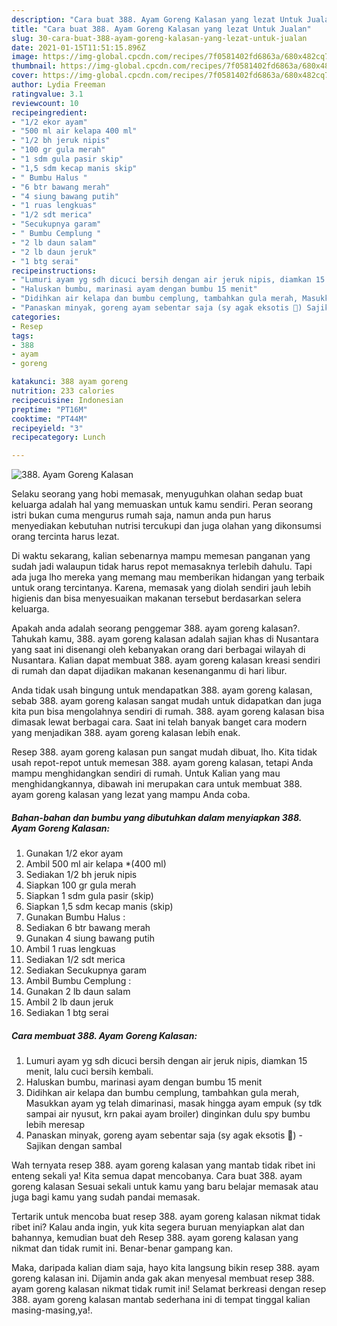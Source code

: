 ```yaml
---
description: "Cara buat 388. Ayam Goreng Kalasan yang lezat Untuk Jualan"
title: "Cara buat 388. Ayam Goreng Kalasan yang lezat Untuk Jualan"
slug: 30-cara-buat-388-ayam-goreng-kalasan-yang-lezat-untuk-jualan
date: 2021-01-15T11:51:15.896Z
image: https://img-global.cpcdn.com/recipes/7f0581402fd6863a/680x482cq70/388-ayam-goreng-kalasan-foto-resep-utama.jpg
thumbnail: https://img-global.cpcdn.com/recipes/7f0581402fd6863a/680x482cq70/388-ayam-goreng-kalasan-foto-resep-utama.jpg
cover: https://img-global.cpcdn.com/recipes/7f0581402fd6863a/680x482cq70/388-ayam-goreng-kalasan-foto-resep-utama.jpg
author: Lydia Freeman
ratingvalue: 3.1
reviewcount: 10
recipeingredient:
- "1/2 ekor ayam"
- "500 ml air kelapa 400 ml"
- "1/2 bh jeruk nipis"
- "100 gr gula merah"
- "1 sdm gula pasir skip"
- "1,5 sdm kecap manis skip"
- " Bumbu Halus "
- "6 btr bawang merah"
- "4 siung bawang putih"
- "1 ruas lengkuas"
- "1/2 sdt merica"
- "Secukupnya garam"
- " Bumbu Cemplung "
- "2 lb daun salam"
- "2 lb daun jeruk"
- "1 btg serai"
recipeinstructions:
- "Lumuri ayam yg sdh dicuci bersih dengan air jeruk nipis, diamkan 15 menit, lalu cuci bersih kembali."
- "Haluskan bumbu, marinasi ayam dengan bumbu 15 menit"
- "Didihkan air kelapa dan bumbu cemplung, tambahkan gula merah, Masukkan ayam yg telah dimarinasi, masak hingga ayam empuk (sy tdk sampai air nyusut, krn pakai ayam broiler) dinginkan dulu spy bumbu lebih meresap"
- "Panaskan minyak, goreng ayam sebentar saja (sy agak eksotis 🙂) Sajikan dengan sambal"
categories:
- Resep
tags:
- 388
- ayam
- goreng

katakunci: 388 ayam goreng 
nutrition: 233 calories
recipecuisine: Indonesian
preptime: "PT16M"
cooktime: "PT44M"
recipeyield: "3"
recipecategory: Lunch

---
```



![388. Ayam Goreng Kalasan](https://img-global.cpcdn.com/recipes/7f0581402fd6863a/680x482cq70/388-ayam-goreng-kalasan-foto-resep-utama.jpg)

Selaku seorang yang hobi memasak, menyuguhkan olahan sedap buat keluarga adalah hal yang memuaskan untuk kamu sendiri. Peran seorang istri bukan cuma mengurus rumah saja, namun anda pun harus menyediakan kebutuhan nutrisi tercukupi dan juga olahan yang dikonsumsi orang tercinta harus lezat.

Di waktu  sekarang, kalian sebenarnya mampu memesan panganan yang sudah jadi walaupun tidak harus repot memasaknya terlebih dahulu. Tapi ada juga lho mereka yang memang mau memberikan hidangan yang terbaik untuk orang tercintanya. Karena, memasak yang diolah sendiri jauh lebih higienis dan bisa menyesuaikan makanan tersebut berdasarkan selera keluarga. 



Apakah anda adalah seorang penggemar 388. ayam goreng kalasan?. Tahukah kamu, 388. ayam goreng kalasan adalah sajian khas di Nusantara yang saat ini disenangi oleh kebanyakan orang dari berbagai wilayah di Nusantara. Kalian dapat membuat 388. ayam goreng kalasan kreasi sendiri di rumah dan dapat dijadikan makanan kesenanganmu di hari libur.

Anda tidak usah bingung untuk mendapatkan 388. ayam goreng kalasan, sebab 388. ayam goreng kalasan sangat mudah untuk didapatkan dan juga kita pun bisa mengolahnya sendiri di rumah. 388. ayam goreng kalasan bisa dimasak lewat berbagai cara. Saat ini telah banyak banget cara modern yang menjadikan 388. ayam goreng kalasan lebih enak.

Resep 388. ayam goreng kalasan pun sangat mudah dibuat, lho. Kita tidak usah repot-repot untuk memesan 388. ayam goreng kalasan, tetapi Anda mampu menghidangkan sendiri di rumah. Untuk Kalian yang mau menghidangkannya, dibawah ini merupakan cara untuk membuat 388. ayam goreng kalasan yang lezat yang mampu Anda coba.

<!--inarticleads1-->

##### Bahan-bahan dan bumbu yang dibutuhkan dalam menyiapkan 388. Ayam Goreng Kalasan:

1. Gunakan 1/2 ekor ayam
1. Ambil 500 ml air kelapa *(400 ml)
1. Sediakan 1/2 bh jeruk nipis
1. Siapkan 100 gr gula merah
1. Siapkan 1 sdm gula pasir (skip)
1. Siapkan 1,5 sdm kecap manis (skip)
1. Gunakan  Bumbu Halus :
1. Sediakan 6 btr bawang merah
1. Gunakan 4 siung bawang putih
1. Ambil 1 ruas lengkuas
1. Sediakan 1/2 sdt merica
1. Sediakan Secukupnya garam
1. Ambil  Bumbu Cemplung :
1. Gunakan 2 lb daun salam
1. Ambil 2 lb daun jeruk
1. Sediakan 1 btg serai




<!--inarticleads2-->

##### Cara membuat 388. Ayam Goreng Kalasan:

1. Lumuri ayam yg sdh dicuci bersih dengan air jeruk nipis, diamkan 15 menit, lalu cuci bersih kembali.
1. Haluskan bumbu, marinasi ayam dengan bumbu 15 menit
1. Didihkan air kelapa dan bumbu cemplung, tambahkan gula merah, Masukkan ayam yg telah dimarinasi, masak hingga ayam empuk (sy tdk sampai air nyusut, krn pakai ayam broiler) dinginkan dulu spy bumbu lebih meresap
1. Panaskan minyak, goreng ayam sebentar saja (sy agak eksotis 🙂) - Sajikan dengan sambal




Wah ternyata resep 388. ayam goreng kalasan yang mantab tidak ribet ini enteng sekali ya! Kita semua dapat mencobanya. Cara buat 388. ayam goreng kalasan Sesuai sekali untuk kamu yang baru belajar memasak atau juga bagi kamu yang sudah pandai memasak.

Tertarik untuk mencoba buat resep 388. ayam goreng kalasan nikmat tidak ribet ini? Kalau anda ingin, yuk kita segera buruan menyiapkan alat dan bahannya, kemudian buat deh Resep 388. ayam goreng kalasan yang nikmat dan tidak rumit ini. Benar-benar gampang kan. 

Maka, daripada kalian diam saja, hayo kita langsung bikin resep 388. ayam goreng kalasan ini. Dijamin anda gak akan menyesal membuat resep 388. ayam goreng kalasan nikmat tidak rumit ini! Selamat berkreasi dengan resep 388. ayam goreng kalasan mantab sederhana ini di tempat tinggal kalian masing-masing,ya!.

